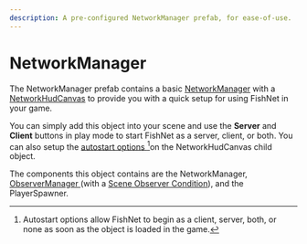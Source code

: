 ```yaml
---
description: A pre-configured NetworkManager prefab, for ease-of-use.
---
```


# NetworkManager

The NetworkManager prefab contains a basic [NetworkManager](../components/managers/network-manager.md) with a [NetworkHudCanvas](networkhudcanvas.md) to provide you with a quick setup for using FishNet in your game.

You can simply add this object into your scene and use the **Server** and **Client** buttons in play mode to start FishNet as a server, client, or both. You can also setup the [autostart options ](#user-content-fn-1)[^1]on the NetworkHudCanvas child object.

The components this object contains are the NetworkManager, [ObserverManager ](../components/managers/observermanager/)(with a [Scene Observer Condition](../scriptableobjects/observerconditions/scenecondition.md)), and the PlayerSpawner.

[^1]: Autostart options allow FishNet to begin as a client, server, both, or none as soon as the object is loaded in the game.
